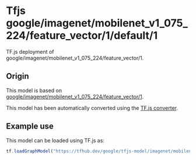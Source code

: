 # Tfjs google/imagenet/mobilenet_v1_075_224/feature_vector/1/default/1
TF.js deployment of google/imagenet/mobilenet_v1_075_224/feature_vector/1.

<!-- parent-model: google/imagenet/mobilenet_v1_075_224/feature_vector/1 -->

## Origin

This model is based on [google/imagenet/mobilenet_v1_075_224/feature_vector/1](https://tfhub.dev/google/imagenet/mobilenet_v1_075_224/feature_vector/1).

This model has been automatically converted using the [TF.js converter](https://github.com/tensorflow/tfjs/tree/master/tfjs-converter).

## Example use
This model can be loaded using TF.js as:

```javascript
tf.loadGraphModel("https://tfhub.dev/google/tfjs-model/imagenet/mobilenet_v1_075_224/feature_vector/1/default/1", { fromTFHub: true })
```
